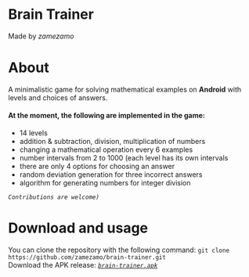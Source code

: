 # Brain Trainer
Made by *zamezamo*
# About
A minimalistic game for solving mathematical examples on **Android** with levels and choices of answers.  
#### At the moment, the following are implemented in the game:
- 14 levels
- addition & subtraction, division, multiplication of numbers
- changing a mathematical operation every 6 examples
- number intervals from 2 to 1000 (each level has its own intervals
- there are only 4 options for choosing an answer
- random deviation generation for three incorrect answers
- algorithm for generating numbers for integer division

*`Contributions are welcome)`*

# Download and usage
You can clone the repository with the following command: ```git clone https://github.com/zamezamo/brain-trainer.git```  
Download the APK release: [*```brain-trainer.apk```*](https://github.com/zamezamo/brain-trainer/raw/master/app/release/app-release.apk)
